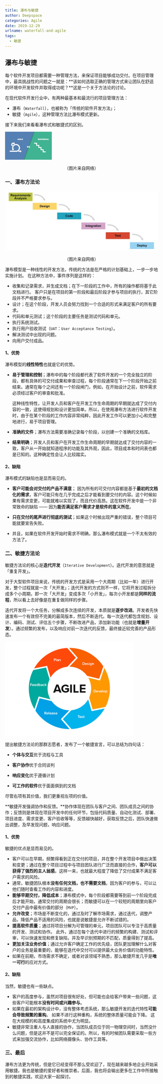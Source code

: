 ```yaml
---
title: 瀑布与敏捷
author: Deepspace
categories: Agile
date: 2019-12-29
urlname: waterfall-and-agile
tags:
  - 敏捷
---
```


## 瀑布与敏捷

每个软件开发项目都需要一种管理方法，来保证项目能够成功交付。在项目管理中，最具挑战性的问题之一就是：**该如何选取正确的管理方式来让团队在舒适的环境中开发软件并取得成功呢？**这是一个关于方法论的讨论。

在现代软件开发行业中，有两种最基本和最流行的项目管理方法：

- 瀑布（`Waterfall`），也被称为「传统的软件开发方法」；
- 敏捷（`Agile`），这种管理方法比瀑布模式更新。

接下来我们来看看瀑布式和敏捷式的区别。

<img src="https://github.com/IDeepspace/ImageHosting/raw/master/Agile/Agile-vs-Waterfall-review.jpg" alt="Agile-vs-Waterfall-review" style="zoom: 15%;" />

<p align="center">（图片来自网络）</p>

<!-- more -->
### 一、瀑布方法论

<img src="https://github.com/IDeepspace/ImageHosting/raw/master/Agile/traditional-waterfall-development.png" alt="waterfall" style="zoom: 55%;" />

<p align="center">（图片来自网络）</p>

瀑布模型是一种线性的开发方法，传统的方法是在严格的计划基础上，一步一步地实施计划。 在这种方法中，事件序列是这样的：

- 收集和记录需求，并生成文档；在下一阶段的工作中，所有的操作都将基于此文档进行。 客户只是在项目的第一阶段和最后阶段才参与项目的执行，其它阶段并不严格要求参与。
- 设计；在这个阶段，开发人员会努力找到一个合适的形式来满足客户的所有要求。
- 代码和单元测试；这个阶段的主要任务是测试代码和单元。
- 执行系统测试。
- 执行用户验收测试（`UAT`：`User Acceptance Testing`）。
- 解决测试中出现的问题。
- 向用户交付成品。



#### 1、优势

瀑布模型的**线性特性**也就是它的优势。

- **易于管理和控制**；瀑布中的每个阶段都代表了软件开发的一个完全独立的阶段，都有具体的可交付成果和审查过程，每个阶段通常在下一个阶段开始之前结束。通常在每个之间还有一个阶段闸门，例如，在开始设计之前，软件需求必须经过客户的审查和批准。

  这种线性特性，让开发人员和客户在开发工作生命周期的早期就达成了交付内容的一致，这使得规划和设计更加简单。所以，在使用瀑布方法进行软件开发时，由于在某个阶段的工作内容非常纯粹，因此开发工作可以更加小心和完整地进行，易于项目管理。

- **准确的文件**；瀑布方法需要准确记录每个阶段，以创建一个准确的文档库。

- **结果明确**；开发人员和客户在开发工作生命周期的早期就达成了交付内容的一致，客户从一开始就知道程序的功能及其外观，因此，项目成本和时间表也都是已知的。这种确定性会让人比较踏实。



#### 2、缺陷

瀑布模式的缺陷也是显而易见的。

- **客户可能会对交付的产品不满意**； 因为所有的可交付内容都是基于**最初的文档化的需求**，客户可能只有在几乎完成之后才能看到要交付的内容。这个时候如果有需求变更，可能就难以实现了，而且代价高昂。这在软件开发中是一个非常致命的缺陷 —— 因为**能否满足客户需求才是软件的意义所在**。

- **只在交付的尾声进行彻底的测试**；如果这个时候出现严重的错误，整个项目可能就要宣告失败。

- 并且，如果在软件开发开始时需求不明确，那么瀑布模式就是一个不太有效的方法了。



### 二、敏捷方法论

敏捷方法论的核心是**迭代开发**（`Iterative Development`）。迭代开发的意思就是「重复开发」。

对于大型软件项目来说，传统的开发方式是采用一个大周期（比如一年）进行开发，整个过程就是一次「大开发」；迭代开发的方式则不一样，它将开发过程拆分成多个小周期，即一次「大开发」变成多次「小开发」，每次小开发都是**同样的流程**，所以看上去好像是在重复做同样的步骤。

迭代开发将一个大任务，分解成多次连续的开发，本质就是**逐步改进**。开发者先快速发布一个有效但不完美的最简版本，然后不断迭代。每一次迭代都包含规划、设计、编码、测试、评估五个步骤，不断改进产品，添加新功能（也就是**增量开发**）。通过频繁的发布，以及响应对前一次迭代的反馈，最终接近较完善的产品形态。

<img src="https://github.com/IDeepspace/ImageHosting/raw/master/Agile/agile.png" alt="agile" style="zoom: 90%;" />

提出敏捷方法论的那群志愿者，发布了一个敏捷宣言，可以总结为四句话：

- **个体与交互**优于流程与工具

- **客户协作**优于合同谈判

- **响应变化**优于遵循计划

- **可工作的软件**优于面面俱到的文档

尽管右项有其价值，我们更重视左项的价值。

**敏捷开发强调协作和反馈。**协作体现在团队与客户之间、团队成员之间的协作；反馈则是体现在项目开发中的任何环节，包括代码质量、自动化测试、部署、项目进度、需求变更、客户验收等等，反馈越快越好，获取反馈之后，团队快速做出调整，及早发现问题，响应问题。



#### 1、优势

敏捷的优点是显而易见的。

- 客户可以在早期，频繁得看到正在交付的项目，并在整个开发项目中做出决策和变更；通过在整个项目过程中与项目团队进行广泛而直接的合作，**客户可以获得了强烈的主人翁感**。这样一来，也就最大程度了降低了交付成果不满足客户需求的风险。
- 通常，敏捷团队根本**没有任何文档，也不需要文档**，因为客户的参与，可以让他们随时查看工作的内容和进度。
- **能够早期交付，降低成本**；瀑布模式中，每个阶段都需要等到前一个阶段完成后才能开始，通常交付的周期会很长；而敏捷可以在一个较短的周期里向客户交付产品中最有价值的部分（`MVP`）。
- **允许改变**；市场是不断变化的，通过及时了解市场需求，通过迭代，调整产品，降低产品不适用的风险，也就是说敏捷是允许不断试错的。
- **提高软件质量**；通过将项目分解为可管理的单元，项目团队可以专注于高质量的开发、测试和协作。 此外，通过在每个迭代中进行的频繁的构建、测试和评审，可以快速发现和修复缺陷，并及早识别预期的不匹配，质量得到了提高。
- **更加关注业务价值**；通过允许客户确定工作的优先级，团队更加理解什么对客户的业务是最重要的，能够在迭代中交付可以提供最大业务价值的功能特性。
- 如果在前期，市场需求不确定，或者对该领域不熟悉，那么敏捷开发几乎是**唯一可行**的应对方式。



#### 2、缺陷

当然，敏捷也有一些缺点。

- 客户的高度参与，虽然对项目很有好处，但可能也会给客户带来一些问题，这些客户可能根本**没有时间或兴趣参与**。
- 如果在最初的架构设计中，没有整体考虑系统，那么敏捷开发的迭代特性**可能会导致频繁的重构**。 如果不进行这种重构，系统的整体质量可能会下降。 这在大规模的和高度集成的系统中尤为明显。
- 敏捷非常注重人与人直接的协作，当团队成员位于同一物理空间时，当然没什么问题，但是这并不是可以完全保证的。所以，有的时候团队需要采取一些方式来加强交流协作，比如网络摄像头、协作工具等。



### 三、最后

瀑布方法更为传统，但是它已经变得不那么受欢迎了，现在越来越多地企业开始采用敏捷。我也是敏捷的爱好者和推崇者。后面，我也将会输出更多在工作中所接触到的敏捷实践，欢迎大家一起探讨。
